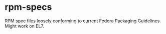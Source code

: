# rpm-specs
RPM spec files loosely conforming to current Fedora Packaging Guidelines. Might work on EL7.
